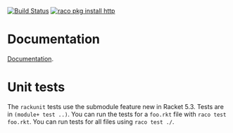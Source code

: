 [![Build Status](https://travis-ci.org/greghendershott/http.png?branch=master)](https://travis-ci.org/greghendershott/http)
[![raco pkg install http](https://img.shields.io/badge/Racket_Package-raco_pkg_install_http-blue.svg)](http:pkgs.racket-lang.org/#[http])

# Documentation

[Documentation](http://pkg-build.racket-lang.org/doc/http@http/index.html).

# Unit tests

The `rackunit` tests use the submodule feature new in Racket 5.3. Tests are in
`(module+ test ..)`. You can run the tests for a `foo.rkt` file with `raco
test foo.rkt`. You can run tests for all files using `raco test ./`.
